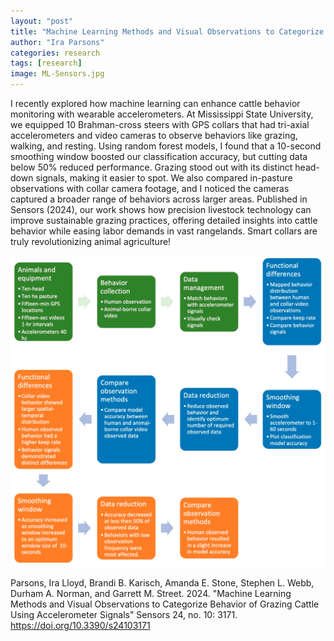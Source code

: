 ```yaml
---
layout: "post"
title: "Machine Learning Methods and Visual Observations to Categorize Behavior of Grazing Cattle Using Accelerometer Signals"
author: "Ira Parsons"
categories: research
tags: [research]
image: ML-Sensors.jpg
---
```

I recently explored how machine learning can enhance cattle behavior monitoring with wearable accelerometers. At Mississippi State University, we equipped 10 Brahman-cross steers with GPS collars that had tri-axial accelerometers and video cameras to observe behaviors like grazing, walking, and resting. Using random forest models, I found that a 10-second smoothing window boosted our classification accuracy, but cutting data below 50% reduced performance. Grazing stood out with its distinct head-down signals, making it easier to spot. We also compared in-pasture observations with collar camera footage, and I noticed the cameras captured a broader range of behaviors across larger areas. Published in Sensors (2024), our work shows how precision livestock technology can improve sustainable grazing practices, offering detailed insights into cattle behavior while easing labor demands in vast rangelands. Smart collars are truly revolutionizing animal agriculture!

![Data processing flow diagram](assets/img/sensors-24-03171-g003.png)

Parsons, Ira Lloyd, Brandi B. Karisch, Amanda E. Stone, Stephen L. Webb, Durham A. Norman, and Garrett M. Street. 2024. "Machine Learning Methods and Visual Observations to Categorize Behavior of Grazing Cattle Using Accelerometer Signals" Sensors 24, no. 10: 3171. https://doi.org/10.3390/s24103171